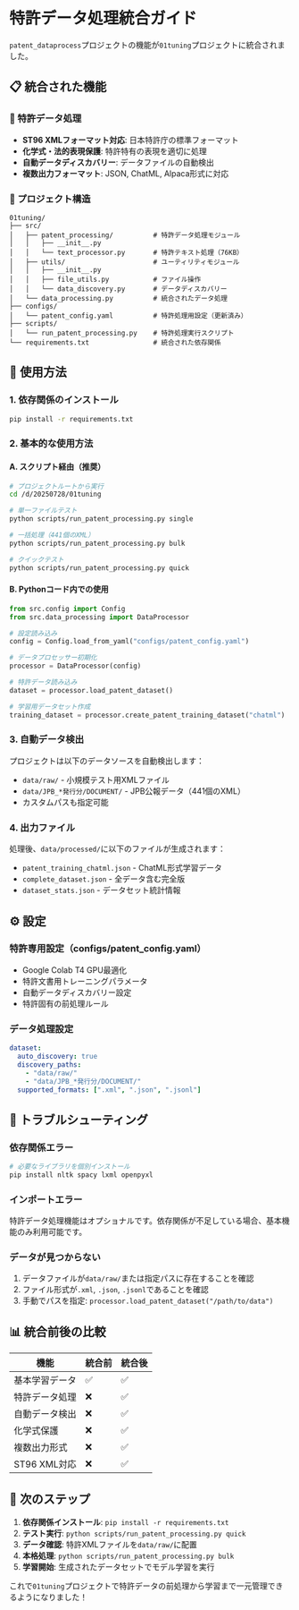# 特許データ処理統合ガイド

`patent_dataprocess`プロジェクトの機能が`01tuning`プロジェクトに統合されました。

## 📋 統合された機能

### 🔧 特許データ処理
- **ST96 XMLフォーマット対応**: 日本特許庁の標準フォーマット
- **化学式・法的表現保護**: 特許特有の表現を適切に処理
- **自動データディスカバリー**: データファイルの自動検出
- **複数出力フォーマット**: JSON, ChatML, Alpaca形式に対応

### 📁 プロジェクト構造
```
01tuning/
├── src/
│   ├── patent_processing/          # 特許データ処理モジュール
│   │   ├── __init__.py
│   │   └── text_processor.py       # 特許テキスト処理（76KB）
│   ├── utils/                      # ユーティリティモジュール
│   │   ├── __init__.py
│   │   ├── file_utils.py           # ファイル操作
│   │   └── data_discovery.py       # データディスカバリー
│   └── data_processing.py          # 統合されたデータ処理
├── configs/
│   └── patent_config.yaml          # 特許処理用設定（更新済み）
├── scripts/
│   └── run_patent_processing.py    # 特許処理実行スクリプト
└── requirements.txt                # 統合された依存関係
```

## 🚀 使用方法

### 1. 依存関係のインストール
```bash
pip install -r requirements.txt
```

### 2. 基本的な使用方法

#### A. スクリプト経由（推奨）
```bash
# プロジェクトルートから実行
cd /d/20250728/01tuning

# 単一ファイルテスト
python scripts/run_patent_processing.py single

# 一括処理（441個のXML）
python scripts/run_patent_processing.py bulk

# クイックテスト
python scripts/run_patent_processing.py quick
```

#### B. Pythonコード内での使用
```python
from src.config import Config
from src.data_processing import DataProcessor

# 設定読み込み
config = Config.load_from_yaml("configs/patent_config.yaml")

# データプロセッサー初期化
processor = DataProcessor(config)

# 特許データ読み込み
dataset = processor.load_patent_dataset()

# 学習用データセット作成
training_dataset = processor.create_patent_training_dataset("chatml")
```

### 3. 自動データ検出

プロジェクトは以下のデータソースを自動検出します：
- `data/raw/` - 小規模テスト用XMLファイル
- `data/JPB_*発行分/DOCUMENT/` - JPB公報データ（441個のXML）
- カスタムパスも指定可能

### 4. 出力ファイル

処理後、`data/processed/`に以下のファイルが生成されます：
- `patent_training_chatml.json` - ChatML形式学習データ
- `complete_dataset.json` - 全データ含む完全版
- `dataset_stats.json` - データセット統計情報

## ⚙️ 設定

### 特許専用設定（configs/patent_config.yaml）
- Google Colab T4 GPU最適化
- 特許文書用トレーニングパラメータ
- 自動データディスカバリー設定
- 特許固有の前処理ルール

### データ処理設定
```yaml
dataset:
  auto_discovery: true
  discovery_paths:
    - "data/raw/"
    - "data/JPB_*発行分/DOCUMENT/"
  supported_formats: [".xml", ".json", ".jsonl"]
```

## 🔧 トラブルシューティング

### 依存関係エラー
```bash
# 必要なライブラリを個別インストール
pip install nltk spacy lxml openpyxl
```

### インポートエラー
特許データ処理機能はオプショナルです。依存関係が不足している場合、基本機能のみ利用可能です。

### データが見つからない
1. データファイルが`data/raw/`または指定パスに存在することを確認
2. ファイル形式が`.xml`, `.json`, `.jsonl`であることを確認
3. 手動でパスを指定: `processor.load_patent_dataset("/path/to/data")`

## 📊 統合前後の比較

| 機能 | 統合前 | 統合後 |
|------|--------|--------|
| 基本学習データ | ✅ | ✅ |
| 特許データ処理 | ❌ | ✅ |
| 自動データ検出 | ❌ | ✅ |
| 化学式保護 | ❌ | ✅ |
| 複数出力形式 | ❌ | ✅ |
| ST96 XML対応 | ❌ | ✅ |

## 🎯 次のステップ

1. **依存関係インストール**: `pip install -r requirements.txt`
2. **テスト実行**: `python scripts/run_patent_processing.py quick`
3. **データ確認**: 特許XMLファイルを`data/raw/`に配置
4. **本格処理**: `python scripts/run_patent_processing.py bulk`
5. **学習開始**: 生成されたデータセットでモデル学習を実行

これで`01tuning`プロジェクトで特許データの前処理から学習まで一元管理できるようになりました！